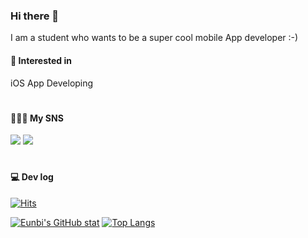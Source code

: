### Hi there 👋

I am a student who wants to be a super cool mobile App developer :-)

#### 🌱 Interested in

iOS App Developing

#

#### 👩🏻‍💻 My SNS
<a href="https://blog.naver.com/silverain_9" target="https://blog.naver.com/silverain_9"><img src="https://img.shields.io/badge/blog-50981A?style=flat-square&logo=Naver&logoColor=white"/></a>
<a href="https://www.instagram.com/silverain_9" target="https://blog.naver.com/silverain_9"><img src="https://img.shields.io/badge/instagram-50981A?style=flat-square&logo=Instagram&logoColor=white"/></a>

#

#### 💻 Dev log

[![Hits](https://hits.seeyoufarm.com/api/count/incr/badge.svg?url=https%3A%2F%2Fgithub.com%2Feunbicho&count_bg=%2379C83D&title_bg=%2350981A&icon=apachespark.svg&icon_color=%23F9FB9A&title=hits&edge_flat=false)](https://hits.seeyoufarm.com)
  
[![Eunbi's GitHub stat](https://github-readme-stats.vercel.app/api?username=eunbicho&count_private=true&show_icons=true&icon_color=FFFFFF&custom_title=silverain's&nbsp;github&nbsp;👀&bg_color=40,79C83D,A6D97F,E2F99E&title_color=FFFFFF&text_color=FFFFFF)](https://github.com/anuraghazra/github-readme-stats)
[![Top Langs](https://github-readme-stats.vercel.app/api/top-langs/?username=eunbicho&bg_color=40,E2F99E,A6D97F&title_color=FFFFFF&text_color=FFFFFF&icon_color=000000)](https://github.com/anuraghazra/github-readme-stats)


